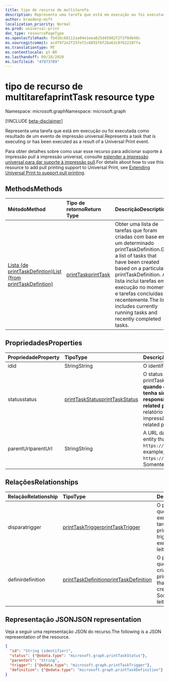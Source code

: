 ```yaml
---
title: tipo de recurso de multitarefa
description: Representa uma tarefa que está em execução ou foi executada como resultado de um evento de impressão universal.
author: braedenp-msft
localization_priority: Normal
ms.prod: universal-print
doc_type: resourcePageType
ms.openlocfilehash: fb41bc68112aa04e1eea825d45982f2f3f0db48c
ms.sourcegitcommit: acdf972e2f25fef2c6855f6f28a63c0762228ffa
ms.translationtype: MT
ms.contentlocale: pt-BR
ms.lasthandoff: 09/18/2020
ms.locfileid: "47973789"
---
```

# <a name="printtask-resource-type"></a><span data-ttu-id="2b4dd-103">tipo de recurso de multitarefa</span><span class="sxs-lookup"><span data-stu-id="2b4dd-103">printTask resource type</span></span>

<span data-ttu-id="2b4dd-104">Namespace: microsoft.graph</span><span class="sxs-lookup"><span data-stu-id="2b4dd-104">Namespace: microsoft.graph</span></span>

[!INCLUDE [beta-disclaimer](../../includes/beta-disclaimer.md)]

<span data-ttu-id="2b4dd-105">Representa uma tarefa que está em execução ou foi executada como resultado de um evento de impressão universal.</span><span class="sxs-lookup"><span data-stu-id="2b4dd-105">Represents a task that is executing or has been executed as a result of a Universal Print event.</span></span>

<span data-ttu-id="2b4dd-106">Para obter detalhes sobre como usar esse recurso para adicionar suporte à impressão pull à impressão universal, consulte [estender a impressão universal para dar suporte à impressão pull](/graph/universal-print-concept-overview#extending-universal-print-to-support-pull-printing).</span><span class="sxs-lookup"><span data-stu-id="2b4dd-106">For details about how to use this resource to add pull printing support to Universal Print, see [Extending Universal Print to support pull printing](/graph/universal-print-concept-overview#extending-universal-print-to-support-pull-printing).</span></span>

## <a name="methods"></a><span data-ttu-id="2b4dd-107">Methods</span><span class="sxs-lookup"><span data-stu-id="2b4dd-107">Methods</span></span>

| <span data-ttu-id="2b4dd-108">Método</span><span class="sxs-lookup"><span data-stu-id="2b4dd-108">Method</span></span>       | <span data-ttu-id="2b4dd-109">Tipo de retorno</span><span class="sxs-lookup"><span data-stu-id="2b4dd-109">Return Type</span></span> | <span data-ttu-id="2b4dd-110">Descrição</span><span class="sxs-lookup"><span data-stu-id="2b4dd-110">Description</span></span> |
|:-------------|:------------|:------------|
| [<span data-ttu-id="2b4dd-111">Lista (de printTaskDefintion)</span><span class="sxs-lookup"><span data-stu-id="2b4dd-111">List (from printTaskDefintion)</span></span>](../api/printtaskdefinition-list-tasks.md) | [<span data-ttu-id="2b4dd-112">printTask</span><span class="sxs-lookup"><span data-stu-id="2b4dd-112">printTask</span></span>](printtask.md) | <span data-ttu-id="2b4dd-113">Obter uma lista de tarefas que foram criadas com base em um determinado printTaskDefinition.</span><span class="sxs-lookup"><span data-stu-id="2b4dd-113">Get a list of tasks that have been created based on a particular printTaskDefinition.</span></span> <span data-ttu-id="2b4dd-114">A lista inclui tarefas em execução no momento e tarefas concluídas recentemente.</span><span class="sxs-lookup"><span data-stu-id="2b4dd-114">The list includes currently running tasks and recently completed tasks.</span></span> |

## <a name="properties"></a><span data-ttu-id="2b4dd-115">Propriedades</span><span class="sxs-lookup"><span data-stu-id="2b4dd-115">Properties</span></span>
| <span data-ttu-id="2b4dd-116">Propriedade</span><span class="sxs-lookup"><span data-stu-id="2b4dd-116">Property</span></span>     | <span data-ttu-id="2b4dd-117">Tipo</span><span class="sxs-lookup"><span data-stu-id="2b4dd-117">Type</span></span>        | <span data-ttu-id="2b4dd-118">Descrição</span><span class="sxs-lookup"><span data-stu-id="2b4dd-118">Description</span></span> |
|:-------------|:------------|:------------|
|<span data-ttu-id="2b4dd-119">id</span><span class="sxs-lookup"><span data-stu-id="2b4dd-119">id</span></span>|<span data-ttu-id="2b4dd-120">String</span><span class="sxs-lookup"><span data-stu-id="2b4dd-120">String</span></span>|<span data-ttu-id="2b4dd-121">O identificador da tarefa.</span><span class="sxs-lookup"><span data-stu-id="2b4dd-121">The printTask's identifier.</span></span> <span data-ttu-id="2b4dd-122">Somente leitura.</span><span class="sxs-lookup"><span data-stu-id="2b4dd-122">Read-only.</span></span>|
|<span data-ttu-id="2b4dd-123">status</span><span class="sxs-lookup"><span data-stu-id="2b4dd-123">status</span></span>|[<span data-ttu-id="2b4dd-124">printTaskStatus</span><span class="sxs-lookup"><span data-stu-id="2b4dd-124">printTaskStatus</span></span>](printtaskstatus.md)|<span data-ttu-id="2b4dd-125">O status de execução atual desta multitarefa.</span><span class="sxs-lookup"><span data-stu-id="2b4dd-125">The current execution status of this printTask.</span></span> <span data-ttu-id="2b4dd-126">**O aplicativo de chamada é responsável por atualizar esse status quando o processamento for concluído, a menos que o printJob relacionado tenha sido Redirecionado para outra impressora.**</span><span class="sxs-lookup"><span data-stu-id="2b4dd-126">**The calling application is responsible for updating this status when processing is finished, unless the related printJob has been redirected to another printer.**</span></span> <span data-ttu-id="2b4dd-127">A falha na conclusão do relatório fará com que o trabalho de impressão relacionado seja bloqueado da impressão e, eventualmente, excluído.</span><span class="sxs-lookup"><span data-stu-id="2b4dd-127">Failure to report completion will result in the related print job being blocked from printing and eventually deleted.</span></span> |
|<span data-ttu-id="2b4dd-128">parentUrl</span><span class="sxs-lookup"><span data-stu-id="2b4dd-128">parentUrl</span></span>|<span data-ttu-id="2b4dd-129">String</span><span class="sxs-lookup"><span data-stu-id="2b4dd-129">String</span></span>|<span data-ttu-id="2b4dd-130">A URL da entidade de impressão que disparou essa tarefa.</span><span class="sxs-lookup"><span data-stu-id="2b4dd-130">The URL for the print entity that triggered this task.</span></span> <span data-ttu-id="2b4dd-131">Por exemplo, `https://graph.microsoft.com/beta/print/printers/{printerId}/jobs/{jobId}`.</span><span class="sxs-lookup"><span data-stu-id="2b4dd-131">For example, `https://graph.microsoft.com/beta/print/printers/{printerId}/jobs/{jobId}`.</span></span> <span data-ttu-id="2b4dd-132">Somente leitura.</span><span class="sxs-lookup"><span data-stu-id="2b4dd-132">Read-only.</span></span>|

## <a name="relationships"></a><span data-ttu-id="2b4dd-133">Relações</span><span class="sxs-lookup"><span data-stu-id="2b4dd-133">Relationships</span></span>
| <span data-ttu-id="2b4dd-134">Relação</span><span class="sxs-lookup"><span data-stu-id="2b4dd-134">Relationship</span></span> | <span data-ttu-id="2b4dd-135">Tipo</span><span class="sxs-lookup"><span data-stu-id="2b4dd-135">Type</span></span>        | <span data-ttu-id="2b4dd-136">Descrição</span><span class="sxs-lookup"><span data-stu-id="2b4dd-136">Description</span></span> |
|:-------------|:------------|:------------|
|<span data-ttu-id="2b4dd-137">dispara</span><span class="sxs-lookup"><span data-stu-id="2b4dd-137">trigger</span></span>|[<span data-ttu-id="2b4dd-138">printTaskTrigger</span><span class="sxs-lookup"><span data-stu-id="2b4dd-138">printTaskTrigger</span></span>](printtasktrigger.md)|<span data-ttu-id="2b4dd-139">O printTaskTrigger que disparou a execução da tarefa.</span><span class="sxs-lookup"><span data-stu-id="2b4dd-139">The printTaskTrigger that triggered this task's execution.</span></span> <span data-ttu-id="2b4dd-140">Somente leitura.</span><span class="sxs-lookup"><span data-stu-id="2b4dd-140">Read-only.</span></span>|
|<span data-ttu-id="2b4dd-141">definir</span><span class="sxs-lookup"><span data-stu-id="2b4dd-141">definition</span></span>|[<span data-ttu-id="2b4dd-142">printTaskDefinition</span><span class="sxs-lookup"><span data-stu-id="2b4dd-142">printTaskDefinition</span></span>](printtaskdefinition.md)|<span data-ttu-id="2b4dd-143">O printTaskDefinition que foi usado para criar essa tarefa.</span><span class="sxs-lookup"><span data-stu-id="2b4dd-143">The printTaskDefinition that was used to create this task.</span></span> <span data-ttu-id="2b4dd-144">Somente leitura.</span><span class="sxs-lookup"><span data-stu-id="2b4dd-144">Read-only.</span></span>|

## <a name="json-representation"></a><span data-ttu-id="2b4dd-145">Representação JSON</span><span class="sxs-lookup"><span data-stu-id="2b4dd-145">JSON representation</span></span>

<span data-ttu-id="2b4dd-146">Veja a seguir uma representação JSON do recurso.</span><span class="sxs-lookup"><span data-stu-id="2b4dd-146">The following is a JSON representation of the resource.</span></span>

<!-- {
  "blockType": "resource",
  "optionalProperties": [

  ],
  "@odata.type": "microsoft.graph.printTask",
  "keyProperty": "id",
  "baseType":"microsoft.graph.entity"
}-->

```json
{
  "id": "String (identifier)",
  "status": {"@odata.type": "microsoft.graph.printTaskStatus"},
  "parentUrl": "String",
  "trigger": {"@odata.type": "microsoft.graph.printTaskTrigger"},
  "definition": {"@odata.type": "microsoft.graph.printTaskDefinition"}
}

```

<!-- uuid: 8fcb5dbc-d5aa-4681-8e31-b001d5168d79
2015-10-25 14:57:30 UTC -->
<!-- {
  "type": "#page.annotation",
  "description": "printTask resource",
  "keywords": "",
  "section": "documentation",
  "tocPath": ""
}-->


